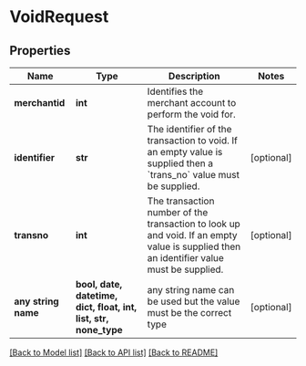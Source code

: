 # VoidRequest


## Properties
Name | Type | Description | Notes
------------ | ------------- | ------------- | -------------
**merchantid** | **int** | Identifies the merchant account to perform the void for. | 
**identifier** | **str** | The identifier of the transaction to void. If an empty value is supplied then a &#x60;trans_no&#x60; value must be supplied. | [optional] 
**transno** | **int** | The transaction number of the transaction to look up and void. If an empty value is supplied then an identifier value must be supplied. | [optional] 
**any string name** | **bool, date, datetime, dict, float, int, list, str, none_type** | any string name can be used but the value must be the correct type | [optional]

[[Back to Model list]](../README.md#documentation-for-models) [[Back to API list]](../README.md#documentation-for-api-endpoints) [[Back to README]](../README.md)


